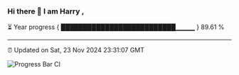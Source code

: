 ### Hi there 👋 I am Harry , 

⏳ Year progress { ██████████████████████████▁▁▁▁ } 89.61 %

---

⏰ Updated on Sat, 23 Nov 2024 23:31:07 GMT

![Progress Bar CI](https://github.com/duykhang68/duykhang68/workflows/Progress%20Bar%20CI/badge.svg)
